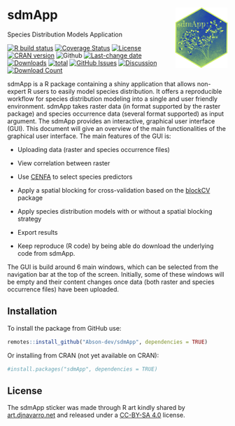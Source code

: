 # sdmApp <img src="inst/docs/Logo_sdmApp.png" align="right" width="120" />
 Species Distribution Models Application

<!--[![Build Status](https://travis-ci.com/Abson-dev/sdmApp.svg?branch=master)](https://travis-ci.com/Abson-dev/sdmApp)
[![Travis build status](https://travis-ci.com/Abson-dev/sdmApp.svg?branch=master)](https://travis-ci.com/Abson-dev/sdmApp)-->
<!--[![codecov](https://codecov.io/gh/Abson-dev/sdmApp/branch/master/graph/badge.svg)](https://codecov.io/gh/Abson-dev/sdmApp)-->
[![R build status](https://github.com/Abson-dev/sdmApp/workflows/R-CMD-check/badge.svg)](https://github.com/Abson-dev/sdmApp/actions)
[![Coverage Status](https://coveralls.io/repos/github/Abson-dev/sdmApp/badge.svg?branch=master)](https://coveralls.io/github/Abson-dev/sdmApp?branch=master)
[![License](https://img.shields.io/badge/license-GPL--3-blue.svg)](https://www.gnu.org/licenses/gpl-3.0.en.html)
[![CRAN version](https://www.r-pkg.org/badges/version/sdmApp)](https://CRAN.R-project.org/package=sdmApp)
![Github](https://img.shields.io/badge/Github-0.0.1-green.svg)
[![Last-change date](https://img.shields.io/github/last-commit/Abson-dev/sdmApp.svg)](https://github.com/Abson-dev/sdmApp/commits/master)
[![Downloads](http://cranlogs.r-pkg.org/badges/sdmApp)](https://CRAN.R-project.org/package=sdmApp)
[![total](http://cranlogs.r-pkg.org/badges/grand-total/sdmApp)](https://www.rpackages.io/package/sdmApp)
[![GitHub Issues](https://img.shields.io/github/issues/Abson-dev/sdmApp.svg
)](https://github.com/Abson-dev/sdmApp/issues)
[![Discussion](https://img.shields.io/badge/chat-wechat-brightgreen?style=flat)](./README.md#disscussiongroup)
[![Download Count](https://img.shields.io/github/downloads/Abson-dev/sdmApp/total.svg?style=for-the-badge)](https://github.com/Abson-dev/sdmApp/releases)
<!--[![DOI](https://zenodo.org/badge/116337503.svg)](https://zenodo.org/badge/latestdoi/116337503) -->


sdmApp is a R package containing a shiny application that allows non-expert R users to easily model species distribution. It offers a reproducible workflow for species distribution modeling into a single and user friendly environment. sdmApp takes raster data (in format supported by the raster package) and species occurrence data (several format supported) as input argument. The sdmApp provides an interactive, graphical user interface (GUI). This document will give an overview of the main functionalities of the graphical user interface. The main features of the GUI is:

* Uploading data (raster and species occurrence files)
* View correlation between raster
* Use [CENFA](https://cran.r-project.org/web/packages/CENFA/index.html) to select species predictors
* Apply a spatial blocking for cross-validation based on the [blockCV](https://cran.r-project.org/web/packages/blockCV/index.html) package
* Apply species distribution models with or without a spatial blocking strategy 

* Export results
* Keep reproduce (R code) by being able do download the underlying code from sdmApp.

 The GUI is build around 6 main windows, which can be selected from the navigation bar at the top of the screen. Initially, some of these windows will be empty and their content changes once data (both raster and species occurrence files) have been uploaded.
 
 
 ## Installation
To install the package from GitHub use:

```r
remotes::install_github("Abson-dev/sdmApp", dependencies = TRUE)
```
Or installing from CRAN (not yet available on CRAN):

```r
#install.packages("sdmApp", dependencies = TRUE)
```

## License

The sdmApp sticker was made through R art kindly shared by [art.djnavarro.net](art.djnavarro.net) and released under a [CC-BY-SA 4.0](https://www.donneesquebec.ca/fr/licence/) license.
